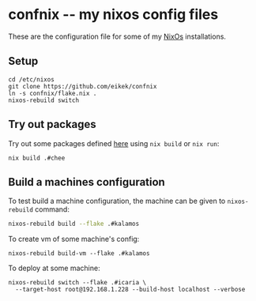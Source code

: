 # confnix -- my nixos config files

These are the configuration file for some of my
[NixOs](http://nixos.org) installations.

## Setup

    cd /etc/nixos
    git clone https://github.com/eikek/confnix
    ln -s confnix/flake.nix .
    nixos-rebuild switch


## Try out packages

Try out some packages defined [here](pkgs/) using `nix build` or `nix
run`:

    nix build .#chee


## Build a machines configuration

To test build a machine configuration, the machine can be given to
`nixos-rebuild` command:

``` bash
nixos-rebuild build --flake .#kalamos
```

To create vm of some machine's config:
```
nixos-rebuild build-vm --flake .#kalamos
```

To deploy at some machine:
```
nixos-rebuild switch --flake .#icaria \
  --target-host root@192.168.1.228 --build-host localhost --verbose
```
